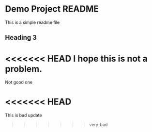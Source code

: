 # Demo Project README

This is a simple readme file

## Heading 3

<<<<<<< HEAD
I hope this is not a problem.
=======
Not good one

<<<<<<< HEAD
=======
This is bad update
>>>>>>> very-bad
